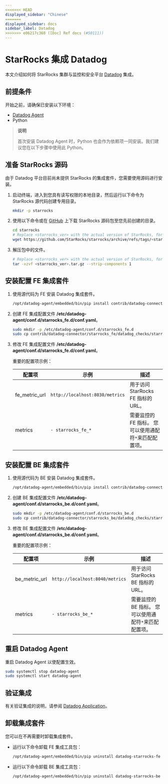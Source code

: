 ```yaml
---
<<<<<<< HEAD
displayed_sidebar: "Chinese"
=======
displayed_sidebar: docs
sidebar_label: Datadog
>>>>>>> e06217c368 ([Doc] Ref docs (#50111))
---
```


# StarRocks 集成 Datadog

本文介绍如何将 StarRocks 集群与监控和安全平台 [Datadog](https://www.datadoghq.com/) 集成。

## 前提条件

开始之前，请确保已安装以下环境：

- [Datadog Agent](https://docs.datadoghq.com/getting_started/agent/)
- Python

> **说明**
>
> 首次安装 Datadog Agent 时，Python 也会作为依赖项一同安装。我们建议您在以下步骤中使用此 Python。

## 准备 StarRocks 源码

由于 Datadog 平台目前尚未提供 StarRocks 的集成套件，您需要使用源码进行安装。

1. 启动终端，进入到您具有读写权限的本地目录，然后运行以下命令为 StarRocks 源代码创建专用目录。

    ```sh
    mkdir -p starrocks
    ```

2. 使用以下命令或在 [GitHub](https://github.com/StarRocks/starrocks/tags) 上下载 StarRocks 源码包至您先前创建的目录。

    ```sh
    cd starrocks
    # Replace <starrocks_ver> with the actual version of StarRocks, for example, "2.5.2".
    wget https://github.com/StarRocks/starrocks/archive/refs/tags/<starrocks_ver>.tar.gz
    ```

3. 解压包中的文件。

    ```sh
    # Replace <starrocks_ver> with the actual version of StarRocks, for example, "2.5.2".
    tar -xzvf <starrocks_ver>.tar.gz --strip-components 1
    ```

## 安装配置 FE 集成套件

1. 使用源代码为 FE 安装 Datadog 集成套件。

    ```sh
    /opt/datadog-agent/embedded/bin/pip install contrib/datadog-connector/starrocks_fe
    ```

2. 创建 FE 集成配置文件 **/etc/datadog-agent/conf.d/starrocks_fe.d/conf.yaml**。

    ```sh
    sudo mkdir -p /etc/datadog-agent/conf.d/starrocks_fe.d
    sudo cp contrib/datadog-connector/starrocks_fe/datadog_checks/starrocks_fe/data/conf.yaml.example /etc/datadog-agent/conf.d/starrocks_fe.d/conf.yaml
    ```

3. 修改 FE 集成配置文件 **/etc/datadog-agent/conf.d/starrocks_fe.d/conf.yaml**。

    重要的配置项示例：

    | **配置项** | **示例** | **描述** |
    | -------------------------------------- | ------------ | ------------------------------------------------------------ |
    | fe_metric_url | `http://localhost:8030/metrics` | 用于访问 StarRocks FE 指标的 URL。 |
    | metrics | `- starrocks_fe_*` | 需要监控的 FE 指标。 您可以使用通配符`*`来匹配配置项。 |

## 安装配置 BE 集成套件

1. 使用源代码为 BE 安装 Datadog 集成套件。

    ```sh
    /opt/datadog-agent/embedded/bin/pip install contrib/datadog-connector/starrocks_be
    ```

2. 创建 BE 集成配置文件 **/etc/datadog-agent/conf.d/starrocks_be.d/conf.yaml**。

    ```sh
    sudo mkdir -p /etc/datadog-agent/conf.d/starrocks_be.d
    sudo cp contrib/datadog-connector/starrocks_be/datadog_checks/starrocks_be/data/conf.yaml.example /etc/datadog-agent/conf.d/starrocks_be.d/conf.yaml
    ```

3. 修改 BE 集成配置文件 **/etc/datadog-agent/conf.d/starrocks_be.d/conf.yaml**。

    重要的配置项示例：

    | **配置项** | **示例** | **描述** |
    | -------------------------------------- | ------------ | ------------------------------------------------------------ |
    | be_metric_url | `http://localhost:8040/metrics` | 用于访问 StarRocks BE 指标的 URL。 |
    | metrics | `- starrocks_be_*` | 需要监控的 BE 指标。 您可以使用通配符`*`来匹配配置项。 |

## 重启 Datadog Agent

重启 Datadog Agent 以使配置生效。

```sh
sudo systemctl stop datadog-agent
sudo systemctl start datadog-agent
```

## 验证集成

有关验证集成的说明，请参阅 [Datadog Application](https://docs.datadoghq.com/getting_started/application/)。

## 卸载集成套件

您可以在不再需要时卸载集成套件。

- 运行以下命令卸载 FE 集成工具包：

  ```sh
  /opt/datadog-agent/embedded/bin/pip uninstall datadog-starrocks-fe
  ```

- 运行以下命令卸载 BE 集成工具包：

  ```sh
  /opt/datadog-agent/embedded/bin/pip uninstall datadog-starrocks-be
  ```
